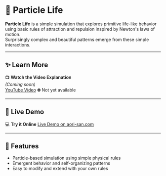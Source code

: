 # 🚀 Particle Life

**Particle Life** is a simple simulation that explores primitive life-like behavior using basic rules of attraction and repulsion inspired by Newton's laws of motion.  
Surprisingly complex and beautiful patterns emerge from these simple interactions.

---

## ✨ Learn More

📺 **Watch the Video Explanation**  
*(Coming soon)*  
[YouTube Video](https://youtu.be/) ⛔ Not yet available

---

## 🩵 Live Demo

💻 **Try it Online**
[Live Demo on aori-san.com](https://aori-san.com)

---

## 📌 Features

- Particle-based simulation using simple physical rules
- Emergent behavior and self-organizing patterns
- Easy to modify and extend with your own rules